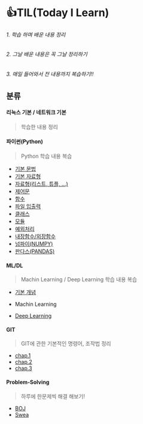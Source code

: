 # 👍TIL(Today I Learn) 

###### 1. 학습 하며 배운 내용 정리

###### 2. 그날 배운 내용은 꼭 그날 정리하기

###### 3. 매일 들어와서 전 내용까지 복습하기!!

## 분류

#### 리눅스 기본 / 네트워크 기본

> 학습한 내용 정리

#### 파이썬(Python)

> Python 학습 내용 복습

- [기본 문법](https://github.com/hyunwoogo/TIL/blob/master/python/python_start.md)
- [기본 자료형](https://github.com/hyunwoogo/TIL/blob/master/python/data_type.md)
- [자료형(리스트, 튜플, ...)](https://github.com/hyunwoogo/TIL/blob/master/python/data_type_2.md)
- [제어문](https://github.com/hyunwoogo/TIL/blob/master/python/control_statement.md)
- [함수](https://github.com/hyunwoogo/TIL/blob/master/python/function_user.md)
- [파일 입출력](https://github.com/hyunwoogo/TIL/blob/master/python/file_input_output.md)
- [클래스](https://github.com/hyunwoogo/TIL/blob/master/python/class.md)
- [모듈](https://github.com/hyunwoogo/TIL/blob/master/python/module_package.md)
- [예외처리](https://github.com/hyunwoogo/TIL/blob/master/python/try_except.md)
- [내장함수/외장함수](https://github.com/hyunwoogo/TIL/blob/master/python/function.md)
- [넘파이(NUMPY)](https://github.com/hyunwoogo/TIL/blob/master/python/NUMPY.md)
- [판다스(PANDAS)](https://github.com/hyunwoogo/TIL/blob/master/python/PANDAS.md)

#### ML/DL

>Machin Learning / Deep Learning 학습 내용 복습

- [기본 개념](https://github.com/hyunwoogo/TIL/blob/master/ML_DL/ML_DL.md)

- Machin Learning
- [Deep Learning](https://github.com/hyunwoogo/TIL/blob/master/ML_DL/DL.md)

#### GIT

> GIT에 관한 기본적인 명령어, 조작법 정리 

- [chap.1](https://github.com/hyunwoogo/TIL/blob/master/git/day01.md)
- [chap.2](https://github.com/hyunwoogo/TIL/blob/master/git/day02.md)
- [chap.3](https://github.com/hyunwoogo/TIL/blob/master/git/day03.md)

#### Problem-Solving

> 하루에 한문제씩 해결 해보기!

- [BOJ](https://github.com/hyunwoogo/TIL/tree/master/Problem-Solving/BOJ)
- [Swea](https://github.com/hyunwoogo/TIL/tree/master/Problem-Solving/Swea)

